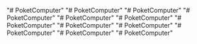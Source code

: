 "# PoketComputer" 
"# PoketComputer" 
"# PoketComputer" 
"# PoketComputer" 
"# PoketComputer" 
"# PoketComputer" 
"# PoketComputer" 
"# PoketComputer" 
"# PoketComputer" 
"# PoketComputer" 
"# PoketComputer" 
"# PoketComputer" 
